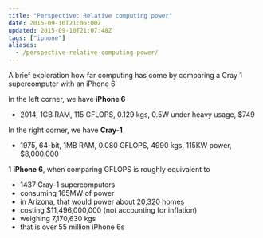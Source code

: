 ```yaml
---
title: "Perspective: Relative computing power"
date: 2015-09-10T21:06:00Z
updated: 2015-09-10T21:07:48Z
tags: ["iphone"]
aliases:
  - /perspective-relative-computing-power/
---
```


A brief exploration how far computing has come by comparing a Cray 1 supercomputer with an iPhone 6

<!--more-->

In the left corner, we have **iPhone 6**

*   2014, 1GB RAM, 115 GFLOPS, 0.129 kgs, 0.5W under heavy usage, $749

In the right corner, we have **Cray-1**

*   1975, 64-bit, 1MB RAM, 0.080 GFLOPS, 4990 kgs, 115KW power, $8,000.000

1 **iPhone 6**, when comparing GFLOPS is roughly equivalent to

*   1437 Cray-1 supercomputers
*   consuming 165MW of power
*   in Arizona, that would power about [20,320 homes][1]
*   costing $11,496,000,000 (not accounting for inflation)
*   weighing 7,170,630 kgs
*   that is over 55 million iPhone 6s

[1]: http://www.seia.org/policy/solar-technology/photovoltaic-solar-electric/whats-megawatt